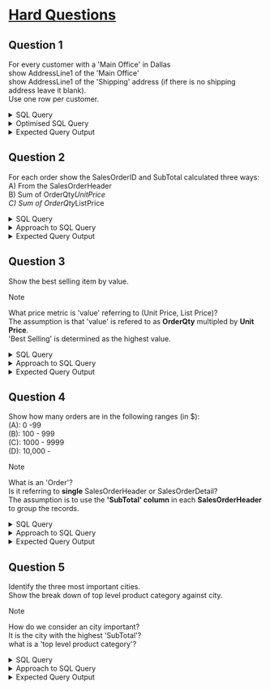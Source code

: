 # [Hard Questions](https://sqlzoo.net/wiki/AdventureWorks_hard_questions)
## Question 1
For every customer with a 'Main Office' in Dallas\
show AddressLine1 of the 'Main Office'\
show AddressLine1 of the 'Shipping' address (if there is no shipping address leave it blank).\
Use one row per customer.

<details>
  <summary>SQL Query</summary>

```
WITH OfficeAddress AS(
SELECT
Customer.CustomerID as 'CustomerID',
Address.AddressID as 'AddressID',
Address.AddressLine1 as 'OfficeAddress',
CustomerAddress.AddressType as 'AddressType',
Address.City
FROM Address
JOIN CustomerAddress
ON (Address.AddressID = CustomerAddress.AddressID)
JOIN Customer
ON (CustomerAddress.CustomerID = Customer.CustomerID)
WHERE Address.City = 'Dallas' 
AND CustomerAddress.AddressType = 'Main Office'
), 
ShippingAddress AS (
SELECT
Customer.CustomerID as 'CustomerID',
Address.AddressID as 'AddressID',
Address.AddressLine1 as 'ShippingAddress',
CustomerAddress.AddressType as 'AddressType',
Address.City
FROM Address
JOIN CustomerAddress
ON (Address.AddressID = CustomerAddress.AddressID)
JOIN Customer
ON (CustomerAddress.CustomerID = Customer.CustomerID)
WHERE Address.City = 'Dallas' 
AND CustomerAddress.AddressType = 'Shipping'
)
SELECT cadds.CustomerID, c.FirstName, c.CompanyName,
oadds.City as 'Office City',
oadds.AddressType as 'Address Type',
oadds.OfficeAddress as 'Office Address',
COALESCE(sadds.City, ' ') as 'Shipping City',
COALESCE(sadds.AddressType, ' ') as 'Address Type',
COALESCE(sadds.ShippingAddress, ' ') as 'Shipping Address'
FROM Customer as c
JOIN CustomerAddress as cadds
ON (c.CustomerID = cadds.CustomerID)
JOIN OfficeAddress as oadds
ON (cadds.AddressID = oadds.AddressID)
LEFT JOIN ShippingAddress as sadds
ON (oadds.CustomerID = sadds.CustomerID)
ORDER BY sadds.City DESC
```

> The approach to this question is create two CTEs (Common Table Expression).\
> The first CTE 'OfficeAddress' contains a table for **main office addresses** in Dallas.\
> The second CTE 'ShippingAddress' contains a table for **shipping addresses** in Dallas.\
> Finally the customer's infomation is merged with the two CTEs through a series of JOINs.  


</details>

<details>
  <summary>Optimised SQL Query</summary>

```
SELECT
    c.CustomerID,
    c.FirstName,
    c.CompanyName,
    MAX(CASE WHEN ca.AddressType = 'Main Office' THEN a.City END) AS 'Office City',
    MAX(CASE WHEN ca.AddressType = 'Main Office' THEN a.AddressLine1 END) AS 'Office Address',
    MAX(CASE WHEN ca.AddressType = 'Shipping' THEN a.City END) AS 'Shipping City',
    MAX(CASE WHEN ca.AddressType = 'Shipping' THEN a.AddressLine1 END) AS 'Shipping Address'
FROM
    Customer AS c
JOIN
    CustomerAddress AS ca ON c.CustomerID = ca.CustomerID
JOIN
    Address AS a ON ca.AddressID = a.AddressID
WHERE a.City = 'Dallas' AND (ca.AddressType = 'Main Office' OR ca.AddressType = 'Shipping')
GROUP BY
    c.CustomerID, c.FirstName, c.CompanyName
ORDER BY
    MAX(CASE WHEN ca.AddressType = 'Shipping' THEN a.City END) DESC;
```

> Generated with Gemini
>
</details>

<details>
  <summary>Expected Query Output</summary>
  
  ![image](https://github.com/user-attachments/assets/33c1b609-ee37-4f24-abf1-d7913ce63410)

</details>


## Question 2
For each order show the SalesOrderID and SubTotal calculated three ways:\
A) From the SalesOrderHeader\
B) Sum of OrderQty*UnitPrice\
C) Sum of OrderQty*ListPrice 

<details>
  <summary>SQL Query</summary>

```
SELECT 
soh.SalesOrderID,
soh.SubTotal as 'A',
SUM(sod.UnitPrice * sod.OrderQty) as 'B',
SUM(p.ListPrice * sod.OrderQty) as 'C'
FROM SalesOrderHeader soh
JOIN SalesOrderDetail sod
ON (soh.SalesOrderID = sod.SalesOrderID)
JOIN Product as p
ON (sod.ProductID = p.ProductID)
GROUP BY soh.SalesOrderID
ORDER BY soh.SalesOrderID ASC
```
> The SubTotal computed in (B) and (C) differs from (A)\
> This is because I'm not familiar with the Componenets of SubTotal
</details>

<details>
  <summary>Approach to SQL Query</summary>

</details>

<details>
  <summary>Expected Query Output</summary>

  ![image](https://github.com/user-attachments/assets/79faf8ec-01de-4a3b-9d89-c7878672a3c9)

</details>

## Question 3
Show the best selling item by value. 

>[!NOTE]
> What price metric is 'value' referring to (Unit Price, List Price)?\
> The assumption is that 'value' is refered to as **OrderQty** multipled by **Unit Price**.\
> 'Best Selling' is determined as the highest value.

<details>
  <summary>SQL Query</summary>

```
SELECT
p.ProductID as 'Product ID',
p.Name as 'Product Name',
SUM(sod.UnitPrice * sod.OrderQty) as 'Qty x UnitPrice'
FROM Product as p
JOIN SalesOrderDetail as sod
ON (p.ProductID = sod.ProductID)
JOIN SalesOrderHeader as soh
ON (sod.SalesOrderID = soh.SalesOrderID)
JOIN Customer as c
ON (soh.CustomerID = c.CustomerID)
GROUP BY p.ProductID
ORDER BY SUM(sod.UnitPrice * sod.OrderQty) DESC
LIMIT 1
```  
</details>

<details>
  <summary>Approach to SQL Query</summary>

</details>

<details>
  <summary>Expected Query Output</summary>

  ![image](https://github.com/user-attachments/assets/f5a9d380-add1-4b42-b6aa-9d667c75b5ed)

</details>

## Question 4
Show how many orders are in the following ranges (in $):\
(A): 0 -99\
(B): 100 - 999\
(C): 1000 - 9999\
(D): 10,000 - 

>[!NOTE]
> What is an 'Order'?\
> Is it referring to **single** SalesOrderHeader or SalesOrderDetail?\
>The assumption is to use the **'SubTotal' column** in each **SalesOrderHeader** to group the records.  

<details>
  <summary>SQL Query</summary>

```
With CategoryTable AS (
SELECT
CASE 
WHEN soh.SubTotal BETWEEN 0 AND 99 THEN '0-99'
WHEN soh.SubTotal BETWEEN 100 AND 999 THEN '100-999'
WHEN soh.SubTotal BETWEEN 1000 AND 9999 THEN '1000-9999'
ELSE '10000-'
END as 'category', 
soh.SubTotal as 'values'
FROM SalesOrderHeader as soh
ORDER BY soh.SubTotal ASC
)
Select
category as 'Category',
COUNT(*) as 'No. of Rows' , 
SUM(CategoryTable.values) as 'Total Value'
FROM CategoryTable
GROUP BY Category
```  
</details>

<details>
  <summary>Approach to SQL Query</summary>

</details>

<details>
  <summary>Expected Query Output</summary>

  ![image](https://github.com/user-attachments/assets/3ea8cd78-f3ec-445e-9167-dee4a9a6d97a)

</details>

## Question 5
Identify the three most important cities.\
Show the break down of top level product category against city.

>[!NOTE]
> How do we consider an city important?\
> It is the city with the highest 'SubTotal'?\
> what is a 'top level product category'?

<details>
  <summary>SQL Query</summary>

```
With TopThreeCities AS (
SELECT 
adds.City as 'City',
SUM(soh.SubTotal)
FROM Address as adds
JOIN CustomerAddress as cadds
ON (adds.AddressID = cadds.AddressID)
JOIN SalesOrderHeader as soh
ON (cadds.CustomerID = soh.CustomerID)
GROUP BY adds.City
ORDER BY SUM(soh.SubTotal) DESC
LIMIT 3
)
SELECT 
adds.City as 'City',
pc.Name as 'Product Category',
COUNT(pc.Name)
FROM Address as adds
JOIN CustomerAddress as cadds
ON (adds.AddressID = cadds.AddressID)
JOIN SalesOrderHeader as soh
ON (cadds.CustomerID = soh.CustomerID)
JOIN SalesOrderDetail as sod
ON (soh.SalesOrderID = sod.SalesOrderID)
JOIN Product as p
ON (sod.ProductID = p.ProductID)
JOIN ProductCategory as pc
ON (p.ProductCategoryID = pc.ProductCategoryID)
WHERE adds.City IN (SELECT TopThreeCities.City FROM TopThreeCities)
GROUP BY adds.City,pc.Name
ORDER BY soh.SalesOrderID DESC


```  
</details>

<details>
  <summary>Approach to SQL Query</summary>
The CTE returns a Table of the **three** cities with the highest total 'SubTotal'\

</details>

<details>
  <summary>Expected Query Output</summary>
  
</details>


